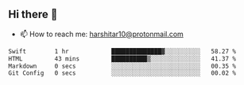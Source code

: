 ## Hi there 👋
- 📫 How to reach me: harshitar10@protonmail.com  
<!--START_SECTION:waka-->

```txt
Swift        1 hr            ██████████████▓░░░░░░░░░░   58.27 %
HTML         43 mins         ██████████▒░░░░░░░░░░░░░░   41.37 %
Markdown     0 secs          ░░░░░░░░░░░░░░░░░░░░░░░░░   00.35 %
Git Config   0 secs          ░░░░░░░░░░░░░░░░░░░░░░░░░   00.02 %
```

<!--END_SECTION:waka-->

<!--
**hharshitarora/hharshitarora** is a ✨ _special_ ✨ repository because its `README.md` (this file) appears on your GitHub profile.

Here are some ideas to get you started:

- 🔭 I’m currently working on ...
- 🌱 I’m currently learning ...
- 👯 I’m looking to collaborate on ...
- 🤔 I’m looking for help with ...
- 💬 Ask me about ...
- 📫 How to reach me: ...
- 😄 Pronouns: ...
- ⚡ Fun fact: ...
-->
